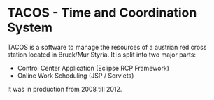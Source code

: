 # TACOS - Time and Coordination System 
TACOS is a software to manage the resources of a austrian red cross station located in Bruck/Mur Styria. It is split into two major parts:
* Control Center Application (Eclipse RCP Framework)
* Online Work Scheduling (JSP / Servlets)

It was in production from 2008 till 2012.
